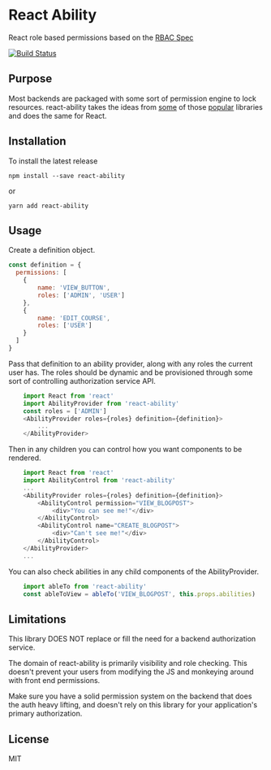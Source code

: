 React Ability
=========================

React role based permissions based on the [RBAC Spec](https://en.wikipedia.org/wiki/Role-based_access_control)

[![Build Status](https://travis-ci.org/jayshaffer/react-ability.svg?branch=master)](https://travis-ci.org/jayshaffer/react-ability)

## Purpose

Most backends are packaged with some sort of permission engine to lock resources.
react-ability takes the ideas from [some](https://github.com/CanCanCommunity/cancancan) of those [popular](https://shiro.apache.org/) libraries and does the same for React.

## Installation

To install the latest release

```
npm install --save react-ability
```

or 

```
yarn add react-ability
```
## Usage

Create a definition object.

```javascript
const definition = {
  permissions: [
    {
        name: 'VIEW_BUTTON',
        roles: ['ADMIN', 'USER']
    },
    {
        name: 'EDIT_COURSE',
        roles: ['USER']
    }
  ]
}

```

Pass that definition to an ability provider, along with any roles the
current user has.  The roles should be dynamic and be provisioned
through some sort of controlling authorization service API.

```javascript
    import React from 'react'
    import AbilityProvider from 'react-ability'
    const roles = ['ADMIN']
    <AbilityProvider roles={roles} definition={definition}>
        ...
    </AbilityProvider>
```

Then in any children you can control how you want components to be rendered.

```javascript
    import React from 'react'
    import AbilityControl from 'react-ability'
    ...
    <AbilityProvider roles={roles} definition={definition}>
        <AbilityControl permission="VIEW_BLOGPOST">
            <div>"You can see me!"</div>
        </AbilityControl> 
        <AbilityControl name="CREATE_BLOGPOST">
            <div>"Can't see me!"</div>
        </AbilityControl>
    </AbilityProvider>
    ...
```

You can also check abilities in any child components of the AbilityProvider.

```javascript
    import ableTo from 'react-ability'
    const ableToView = ableTo('VIEW_BLOGPOST', this.props.abilities) 
```

## Limitations

This library DOES NOT replace or fill the need for a backend authorization service.

The domain of react-ability is primarily visibility and role checking. This doesn't prevent your users from modifying the JS and monkeying around with front end permissions.

Make sure you have a solid permission system on the backend that does the auth heavy lifting, and doesn't rely on this library for your application's primary authorization. 
## License

MIT